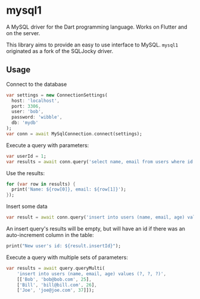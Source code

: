 mysql1
======

A MySQL driver for the Dart programming language. Works on Flutter and on the server.

This library aims to provide an easy to use interface to MySQL. `mysql1` originated 
as a fork of the SQLJocky driver.

Usage
-----

Connect to the database

```dart
var settings = new ConnectionSettings(
  host: 'localhost', 
  port: 3306,
  user: 'bob',
  password: 'wibble',
  db: 'mydb'
);
var conn = await MySqlConnection.connect(settings);
```

Execute a query with parameters:

```dart
var userId = 1;
var results = await conn.query('select name, email from users where id = ?', [userId]);
```

Use the results:

```dart
for (var row in results) {
  print('Name: ${row[0]}, email: ${row[1]}');
});
```

Insert some data

```dart
var result = await conn.query('insert into users (name, email, age) values (?, ?, ?)', ['Bob', 'bob@bob.com', 25]);
```

An insert query's results will be empty, but will have an id if there was an auto-increment column in the table:

```dart
print("New user's id: ${result.insertId}");
```

Execute a query with multiple sets of parameters:

```dart
var results = await query.queryMulti(
    'insert into users (name, email, age) values (?, ?, ?)',
    [['Bob', 'bob@bob.com', 25],
    ['Bill', 'bill@bill.com', 26],
    ['Joe', 'joe@joe.com', 37]]);
```
